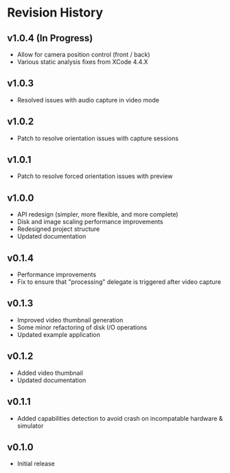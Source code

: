 # Revision History

## v1.0.4 (In Progress)
- Allow for camera position control (front / back)
- Various static analysis fixes from XCode 4.4.X

## v1.0.3
- Resolved issues with audio capture in video mode

## v1.0.2
- Patch to resolve orientation issues with capture sessions

## v1.0.1
- Patch to resolve forced orientation issues with preview

## v1.0.0
- API redesign (simpler, more flexible, and more complete)
- Disk and image scaling performance improvements
- Redesigned project structure
- Updated documentation

## v0.1.4
- Performance improvements
- Fix to ensure that "processing" delegate is triggered after video capture

## v0.1.3
- Improved video thumbnail generation
- Some minor refactoring of disk I/O operations
- Updated example application

## v0.1.2
- Added video thumbnail
- Updated documentation

## v0.1.1
- Added capabilities detection to avoid crash on incompatable hardware & simulator

## v0.1.0
- Initial release